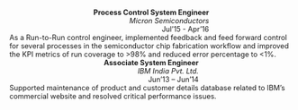 <style>
.container {
  display: flex;
  width: 100%;
  flex-wrap: wrap;
  align-items: flex-start;
  justify-content: space-around;
}

@media (max-width: 600px) {
  .container {
    flex-direction: column;
    align-items: center;
  }
}
  
</style>

<div class="container" style="font-size:90%;">
      <div class="text" align="right">
        <b>Process Control System Engineer</b><br>
        <i>Micron Semiconductors</i><br>
        Jul’15 - Apr’16<br>
      </div>
      <div class="text" align="left">
        As a Run-to-Run control engineer, 
        implemented feedback and feed forward control 
        for several processes in the semiconductor chip fabrication workflow 
        and improved the KPI metrics of run coverage to >98% 
        and reduced error percentage to <1%.
      </div>
      <div class="text" align="right">
        <b>Associate System Engineer</b><br>
        <i>IBM India Pvt. Ltd.</i><br>
        Jun’13 – Jun’14<br>
      </div>
      <div class="text" align="left">
        Supported maintenance of product and customer details database 
        related to IBM’s commercial website 
        and resolved critical performance issues.
      </div>
</div>
